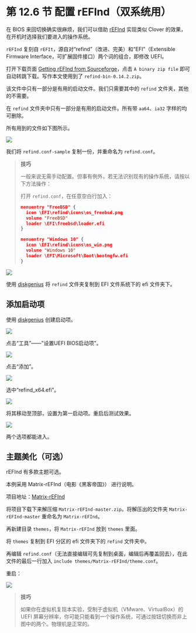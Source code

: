 # 第 12.6 节 配置 rEFInd（双系统用）

在 BIOS 来回切换确实很麻烦，我们可以借助 [rEFInd](https://www.rodsbooks.com/refind/) 实现类似 Clover 的效果，在开机时选择我们要进入的操作系统。

`rEFInd` 复刻自 `rEFIt`，源自对“refind”（改进、完美）和“EFI”（Extensible Firmware Interface，可扩展固件接口）两个词的组合，即修改 UEFI。

打开下载页面 [Getting rEFInd from Sourceforge](https://www.rodsbooks.com/refind/getting.html)，点击 `A binary zip file` 即可自动转跳下载。写作本文使用到了 `refind-bin-0.14.2.zip`。

该文件中只有一部分是有用的启动文件。我们只需要其中的 `refind` 文件夹，其他的不需要。

在 `refind` 文件夹中只有一部分是有用的启动文件。所有带 `aa64`、`ia32` 字样的均可删除。

所有用到的文件如下图所示。

![](../.gitbook/assets/shuang12.png)

我们将 `refind.conf-sample` 复制一份，并重命名为 `refind.conf`。


>**技巧**
>
>一般来说无需手动配置。但事有例外，若无法识别现有的操作系统，请按以下方法操作：
>
>打开 `refind.conf`，在任意空白行加入：
>
>```json
>menuentry "FreeBSD" { 
>	icon \EFI\refind\icons\os_freebsd.png 
>	volume "FreeBSD"
>	loader \EFI\freebsd\loader.efi 
>}
>
>menuentry "Windows 10" { 
>	icon \EFI\refind\icons\os_win.png
>	volume "Windows 10"  
>	loader \EFI\Microsoft\Boot\bootmgfw.efi 
>}
>```

![](../.gitbook/assets/shuang13.png)

使用 [diskgenius](https://www.diskgenius.com/) 将 `refind` 文件夹复制到 EFI 文件系统下的 efi 文件夹下。

## 添加启动项

使用 [diskgenius](https://www.diskgenius.com/) 创建启动项。

![](../.gitbook/assets/shuang14.png)

点击“工具”——"设置UEFI BIOS启动项"。

![](../.gitbook/assets/shuang15.png)

点击“添加”。

![](../.gitbook/assets/shuang16.png)

选中“refind_x64.efi”。

![](../.gitbook/assets/shuang16-2.png)

将其移动至顶部，设置为第一启动项。重启后测试效果。

![](../.gitbook/assets/shuang17.png)


两个选项都能进入。

## 主题美化（可选）

rEFInd 有多款主题可选。

本例采用 Matrix-rEFInd（电影《黑客帝国》） 进行说明。

项目地址：[Matrix-rEFInd](https://github.com/Yannis4444/Matrix-rEFInd/)

将项目下载下来解压缩 `Matrix-rEFInd-master.zip`。将解压出的文件夹 `Matrix-rEFInd-master` 重命名为 `Matrix-rEFInd`。

再新建目录 `themes`，将 `Matrix-rEFInd` 放到 `themes` 里面。

将 `themes` 复制到 EFI 分区的 efi 文件夹下的 `refind` 文件夹中。

再编辑 `refind.conf`（无法直接编辑可先复制到桌面，编辑后再覆盖回去），在此文件的最后一行加入 `include themes/Matrix-rEFInd/theme.conf`。

重启：

![](../.gitbook/assets/shuang18.jpg)

>**技巧**
>
>如果你在虚拟机复现本实验，受制于虚拟机（VMware、VirtualBox）的 UEFI 屏幕分辨率，你可能只能看到一个操作系统，可通过按钮切换而非上图中的两个。物理机是正常的。
